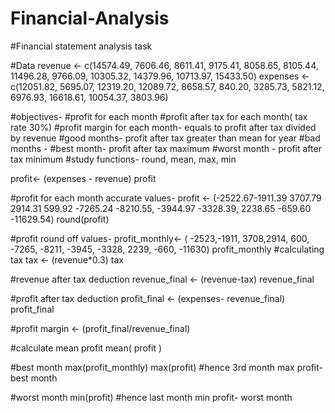 # Financial-Analysis

#Financial statement analysis task


#Data
revenue <- c(14574.49, 7606.46, 8611.41, 9175.41, 8058.65, 8105.44, 11496.28, 9766.09, 10305.32, 14379.96, 10713.97, 15433.50)
expenses <- c(12051.82, 5695.07, 12319.20, 12089.72, 8658.57, 840.20, 3285.73, 5821.12, 6976.93, 16618.61, 10054.37, 3803.96)

#objectives-
#profit for each month
#profit after tax for each month( tax rate 30%)
#profit margin for each month- equals to profit after tax divided by revenue
#good months- profit after tax greater than mean for year
#bad months -
#best month- profit after tax maximum
#worst month - profit after tax minimum
#study functions- round, mean, max, min

profit<- (expenses - revenue)
profit 

#profit for each month accurate values- 
profit <- (-2522.67-1911.39 3707.79 2914.31 599.92 -7265.24 -8210.55, -3944.97 -3328.39, 2238.65 -659.60
 -11629.54) 
round(profit) 

#profit round off values-
profit_monthly<- ( -2523,-1911, 3708,2914, 600, -7265,  -8211,  -3945,  -3328,  2239, -660, -11630)
profit_monthly
#calculating tax
tax <- (revenue*0.3)
tax

#revenue after tax deduction
revenue_final <- (revenue-tax)
revenue_final

#profit after tax deduction
profit_final <- (expenses- revenue_final)
profit_final

#profit margin <- (profit_final/revenue_final)


#calculate mean profit
mean( profit )

#best month
max(profit_monthly)
max(profit)
#hence 3rd month max profit- best month

#worst month
min(profit)
#hence last month min profit- worst month



